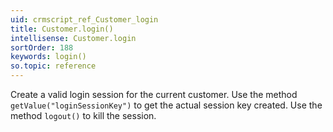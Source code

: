 ```yaml
---
uid: crmscript_ref_Customer_login
title: Customer.login()
intellisense: Customer.login
sortOrder: 188
keywords: login()
so.topic: reference
---
```



Create a valid login session for the current customer.
Use the method `getValue("loginSessionKey")` to get the actual session key created.
Use the method `logout()` to kill the session.


